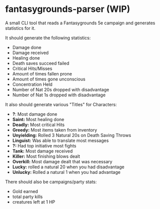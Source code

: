 # fantasygrounds-parser (WIP)

A small CLI tool that reads a Fantasygrounds 5e campaign and generates statistics for it.

It should generate the following statistics:
- Damage done
- Damage received
- Healing done
- Death saves succeed failed
- Critical Hits/Misses
- Amount of times fallen prone
- Amount of times gone unconscious
- Concentration Held
- Number of Nat 20s dropped with disadvantage
- Number of Nat 1s dropped with disadvantage


It also should generate various "Titles" for Characters:
- **?**: Most damage done
- **Saint:** Most healing done
- **Deadly:** Most critical Hits
- **Greedy:** Most items taken from inventory
- **Unyielding:** Rolled 3 Natural 20s on Death Saving Throws
- **Linguist:** Was able to translate most messages
- **?:** Had top initiative most fights
- **Tank:** Most damage received
- **Killer:** Most finishing blows dealt
- **Overkill:** Most damage dealt that was necessary
- **Lucky:** rolled a natural 20 when you had disadvantage
- **Unlucky:** Rolled a natural 1 when you had advantage

There should also be campaigns/party stats:
- Gold earned
- total party kills
- creatures left at 1 HP